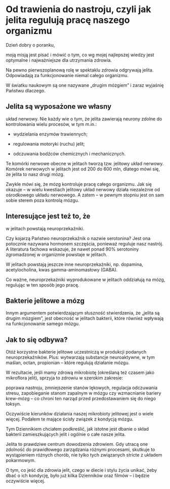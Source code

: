 # Od trawienia do nastroju, czyli jak jelita regulują pracę naszego organizmu

Dzień dobry o poranku,

moją misją jest pisać i mówić o tym, co wg mojej najlepszej wiedzy jest optymalne i najważniejsze dla utrzymania zdrowia.

Na pewno pierwszoplanową rolę w spektaklu zdrowia odgrywają jelita. Odpowiadają za funkcjonowanie niemal całego organizmu.

W światku naukowym są one nazywane „drugim mózgiem” i zaraz wyjaśnię Państwu dlaczego.

## Jelita są wyposażone we własny

układ nerwowy. Nie każdy wie o tym, że jelita zawierają neurony zdolne do kontrolowania wielu procesów, w tym m.in.:

- wydzielania enzymów trawiennych;

- regulowania motoryki (ruchu) jelit;

- odczuwania bodźców chemicznych i mechanicznych.

Te komórki nerwowe obecne w jelitach tworzą tzw. jelitowy układ nerwowy. Komórek nerwowych w jelitach jest od 200 do 600 mln, dlatego mówi się, że jelita to nasz drugi mózg.

Zwykle mówi się, że mózg kontroluje pracę całego organizmu. Jak się okazuje – w wielu kwestiach jelitowy układ nerwowy działa niezależnie od ośrodkowego układu nerwowego. A zatem – w pewnym stopniu jest on sam sobie sterem poza kontrolą mózgu.

## Interesujące jest też to, że

w jelitach powstają neuroprzekaźniki.

Czy kojarzą Państwo neuroprzekaźnik o nazwie serotonina? Jest ona potocznie nazywana hormonem szczęścia, ponieważ reguluje nasz nastrój. A literatura fachowa wskazuje, że nawet ponad 90% serotoniny zgromadzonej w organizmie powstaje w jelitach.

W jelitach powstają jeszcze inne neuroprzekaźniki, np. dopamina, acetylocholina, kwas gamma-aminomasłowy (GABA).

Co ważne, neuroprzekaźniki wyprodukowane w jelitach oddziałują na mózg, regulując w ten sposób jego pracę.

## Bakterie jelitowe a mózg

Innym argumentem potwierdzającym słuszność stwierdzenia, że „jelita są drugim mózgiem”, jest obecność w jelitach bakterii, które również wpływają na funkcjonowanie samego mózgu.

## Jak to się odbywa?

Otóż korzystne bakterie jelitowe uczestniczą w produkcji podanych neuroprzekaźników. Plus: wytwarzają substancje neuroaktywne, w tym maślan, octan, propionian – które regulują działanie mózgu.

W rezultacie, jeśli mamy zdrową mikrobiotę (określaną też czasem jako mikroflora jelit), sprzyja to zdrowiu w szerokim zakresie:

poprawa nastroju, zmniejszenie stanów lękowych, regulacja odczuwania stresu, zapobieganie stanom zapalnym w mózgu czy wzmacnianie bariery krew-mózg – co chroni ten narząd przed przedostawaniem się do niego toksyn.

Oczywiście kierunków działania naszej mikrobioty jelitowej jest o wiele więcej. Podałem te mające ścisły związek z kondycją mózgu.

Tym Dziennikiem chciałem podkreślić, jak istotne jest dbanie o skład bakterii zamieszkujących jelit i ogólnie o całe nasze jelita.

Jelita to prawdziwe centrum dowodzenia zdrowiem. Gdy utracą one zdolność do prawidłowego zarządzania różnymi procesami, skutkuje to wystąpieniem różnych chorób, nie tylko tych związanych stricte z układem pokarmowym.

O tym, co jeść dla zdrowia jelit, czego w diecie i stylu życia unikać, żeby dbać o ich kondycję, było już kilka Dzienników oraz filmów – i będzie oczywiście więcej.

